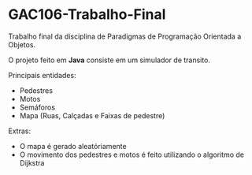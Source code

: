 ﻿# GAC106-Trabalho-Final

Trabalho final da disciplina de Paradigmas de Programação Orientada a Objetos.

O projeto feito em **Java** consiste em um simulador de transito.

Principais entidades:
- Pedestres
- Motos
- Semáforos
- Mapa (Ruas, Calçadas e Faixas de pedestre)

Extras:
- O mapa é gerado aleatóriamente
- O movimento dos pedestres e motos é feito utilizando o algoritmo de Dijkstra
